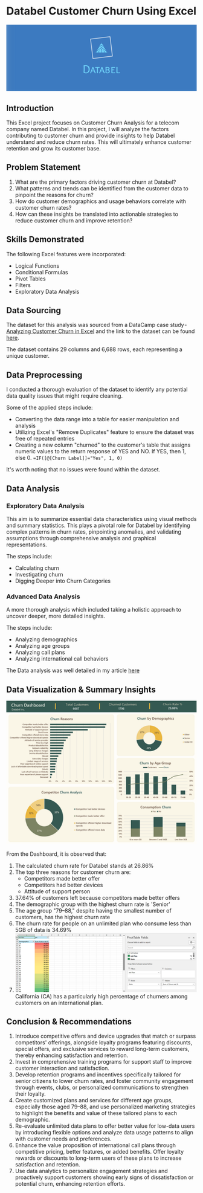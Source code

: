 # Databel Customer Churn Using Excel
![](Databel_Customer_Churn.png)

## Introduction
This Excel project focuses on Customer Churn Analysis for a telecom company named Databel. In this project, I will analyze the factors contributing to customer churn and provide insights to help Databel understand and reduce churn rates. This will ultimately enhance customer retention and grow its customer base.

## Problem Statement
1. What are the primary factors driving customer churn at Databel?
2. What patterns and trends can be identified from the customer data to pinpoint the reasons for churn?
3. How do customer demographics and usage behaviors correlate with customer churn rates?
4. How can these insights be translated into actionable strategies to reduce customer churn and improve retention?

## Skills Demonstrated
The following Excel features were incorporated:
- Logical Functions
- Conditional Formulas
- Pivot Tables
- Filters
- Exploratory Data Analysis

## Data Sourcing
The dataset for this analysis was sourced from a DataCamp case study - [Analyzing Customer Churn in Excel](https://medium.com/r/?url=https%3A%2F%2Fapp.datacamp.com%2Flearn%2Fcourses%2Fcase-study-analyzing-customer-churn-in-excel) and the link to the dataset can be found [here](https://medium.com/r/?url=https%3A%2F%2Fs3.amazonaws.com%2Fassets.datacamp.com%2Fproduction%2Frepositories%2F6386%2Fdatasets%2FDatasets%2Band%2BWorkbooks.zip).

The dataset contains 29 columns and 6,688 rows, each representing a unique customer.

## Data Preprocessing
I conducted a thorough evaluation of the dataset to identify any potential data quality issues that might require cleaning. 

Some of the applied steps include:
- Converting the data range into a table for easier manipulation and analysis
- Utilizing Excel's "Remove Duplicates" feature to ensure the dataset was free of repeated entries
- Creating a new column "churned" to the customer's table that assigns numeric values to the return response of YES and NO. If YES, then 1, else 0. `=IF([@[Churn Label]]="Yes", 1, 0)`

It's worth noting that no issues were found within the dataset.

## Data Analysis
### Exploratory Data Analysis 
This aim is to summarize essential data characteristics using visual methods and summary statistics. This plays a pivotal role for Databel by identifying complex patterns in churn rates, pinpointing anomalies, and validating assumptions through comprehensive analysis and graphical representations.

The steps include:
- Calculating churn
- Investigating churn
- Digging Deeper into Churn Categories

### Advanced Data Analysis
A more thorough analysis which included taking a holistic approach to uncover deeper, more detailed insights.

The steps include:
- Analyzing demographics
- Analyzing age groups
- Analyzing call plans
- Analyzing international call behaviors 

The Data analysis was well detailed in my article [here]()

## Data Visualization & Summary Insights
![](Databels_Customer_Churn_Dashboard.png)

From the Dashboard, it is observed that:
1. The calculated churn rate for Databel stands at 26.86%
2. The top three reasons for customer churn are:
   - Competitors made better offer
   - Competitors had better devices
   - Attitude of support person
3. 37.64% of customers left because competitors made better offers
4. The demographic group with the highest churn rate is 'Senior'
5. The age group "79–88," despite having the smallest number of customers, has the highest churn rate
6. The churn rate for people on an unlimited plan who consume less than 5GB of data is 34.69%
7. ![](Analyzing_International_Calls_PivotTable_Analysis.png)
   California (CA) has a particularly high percentage of churners among customers on an international plan.

## Conclusion & Recommendations
1. Introduce competitive offers and device upgrades that match or surpass competitors' offerings, alongside loyalty programs featuring discounts, special offers, and exclusive services to reward long-term customers, thereby enhancing satisfaction and retention.
2. Invest in comprehensive training programs for support staff to improve customer interaction and satisfaction.
3. Develop retention programs and incentives specifically tailored for senior citizens to lower churn rates, and foster community engagement through events, clubs, or personalized communications to strengthen their loyalty.
4. Create customized plans and services for different age groups, especially those aged 79–88, and use personalized marketing strategies to highlight the benefits and value of these tailored plans to each demographic.
5. Re-evaluate unlimited data plans to offer better value for low-data users by introducing flexible options and analyze data usage patterns to align with customer needs and preferences.
6. Enhance the value proposition of international call plans through competitive pricing, better features, or added benefits. Offer loyalty rewards or discounts to long-term users of these plans to increase satisfaction and retention.
7. Use data analytics to personalize engagement strategies and proactively support customers showing early signs of dissatisfaction or potential churn, enhancing retention efforts.

